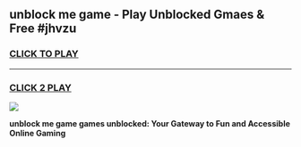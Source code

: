 
## unblock me game - Play Unblocked Gmaes & Free #jhvzu
<h3>
<a href="https://news.freeplayer.one?title=unblock_me_game&ref=03M">CLICK TO PLAY</a></h3>
<hr>

<h3>
<a href="https://news.freeplayer.one?title=unblock_me_game&ref=03M">CLICK 2 PLAY</a>
  
</h3>

<a href="https://news.freeplayer.one?title=unblock_me_game&ref=03M"><img src="https://clearcache.store/games.png"></a>


**unblock me game games unblocked: Your Gateway to Fun and Accessible Online Gaming**
